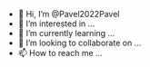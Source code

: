 - 👋 Hi, I’m @Pavel2022Pavel
- 👀 I’m interested in ...
- 🌱 I’m currently learning ...
- 💞️ I’m looking to collaborate on ...
- 📫 How to reach me ...

<!---
Pavel2022Pavel/Pavel2022Pavel is a ✨ special ✨ repository because its `README.md` (this file) appears on your GitHub profile.
You can click the Preview link to take a look at your changes.
--->
